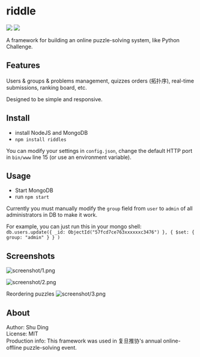 # riddle

![](https://img.shields.io/npm/v/riddles.svg?style=flat-square)
![](https://img.shields.io/npm/l/riddles.svg?style=flat-square)

A framework for building an online puzzle-solving system, like Python Challenge.

## Features

Users & groups & problems management, quizzes orders (拓扑序), real-time submissions, ranking board, etc. 

Designed to be simple and responsive.

## Install
- install NodeJS and MongoDB
- `npm install riddles`

You can modify your settings in `config.json`, change the default HTTP port in `bin/www` line 15 (or use an environment variable).

## Usage
- Start MongoDB
- run `npm start`

Currently you must manually modify the `group` field from `user` to `admin` of all administrators in DB to make it work.  

For example, you can just run this in your mongo shell:  
`db.users.update({ _id: ObjectId("57fcd7ce763xxxxxxc3476") }, { $set: { group: "admin" } } )`

## Screenshots

![screenshot/1.png](screenshot/1.png)

![screenshot/2.png](screenshot/2.png)

Reordering puzzles
![screenshot/3.png](screenshot/3.png)

## About
Author: Shu Ding  
License: MIT  
Production info: This framework was used in 复旦推协's annual online-offline puzzle-solving event. 

